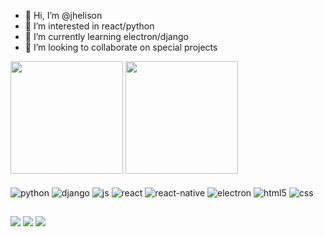 - 👋 Hi, I’m @jhelison
- 👀 I’m interested in react/python
- 🌱 I’m currently learning electron/django
- 💞️ I’m looking to collaborate on special projects

<div>
  <img height="180em" src="https://github-readme-stats.vercel.app/api?username=jhelison&theme=dark&show_icons=true"/>
  <img height="180em" src="https://github-readme-stats.vercel.app/api/top-langs/?username=jhelison&layout=compact&theme=dark"/>
</div>

<div style="display: inline_block"><br>
  <img align="center" alt="python" src="https://img.shields.io/badge/Python-FFD43B?style=for-the-badge&logo=python&logoColor=darkgreen" />
  <img align="center" alt="django" src="https://img.shields.io/badge/DJANGO-REST-ff1709?style=for-the-badge&logo=django&logoColor=white&color=ff1709&labelColor=gray" />
  
  <img align="center" alt="js" src="https://img.shields.io/badge/JavaScript-F7DF1E?style=for-the-badge&logo=javascript&logoColor=black" />
  <img align="center" alt="react" src="https://img.shields.io/badge/React-20232A?style=for-the-badge&logo=react&logoColor=61DAFB" />
  <img align="center" alt="react-native" src="https://img.shields.io/badge/React_Native-20232A?style=for-the-badge&logo=react&logoColor=61DAFB" />
  <img align="center" alt="electron" src="https://img.shields.io/badge/Electron-2B2E3A?style=for-the-badge&logo=electron&logoColor=9FEAF9" />
  
  <img align="center" alt="html5" src="https://img.shields.io/badge/HTML5-E34F26?style=for-the-badge&logo=html5&logoColor=white" />
  <img align="center" alt="css" src="https://img.shields.io/badge/CSS3-1572B6?style=for-the-badge&logo=css3&logoColor=white" />
</div>

##

<div>
  <a href="https://github.com/jhelison" target="_blank"><img src="https://img.shields.io/badge/GitHub-100000?style=for-the-badge&logo=github&logoColor=white" target="_blank"></a>
  <a href="https://www.linkedin.com/in/jhelison/" target="_blank"><img src="https://img.shields.io/badge/LinkedIn-0077B5?style=for-the-badge&logo=linkedin&logoColor=white" target="_blank"></a>
  <a href="jhelisong@gmail.com" target="_blank"><img src="https://img.shields.io/badge/Gmail-D14836?style=for-the-badge&logo=gmail&logoColor=white" target="_blank"></a>
</div>
